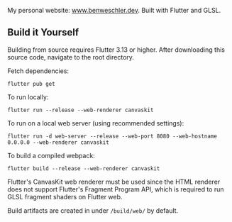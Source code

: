 My personal website: www.benweschler.dev. Built with Flutter and GLSL.

## Build it Yourself
Building from source requires Flutter 3.13 or higher. After downloading this
source code, navigate to the root directory.

Fetch dependencies:
```shell
flutter pub get
```

To run locally:

```shell
flutter run --release --web-renderer canvaskit
```

To run on a local web server (using recommended settings):

```shell
flutter run -d web-server --release --web-port 8080 --web-hostname 0.0.0.0 --web-renderer canvaskit
```

To build a compiled webpack:

```shell
flutter build --release --web-renderer canvaskit
```
Flutter's CanvasKit web renderer must be used since the HTML renderer does not
support Flutter's Fragment Program API, which is required to run GLSL fragment
shaders on Flutter web.

Build artifacts are created in under `/build/web/` by default.
